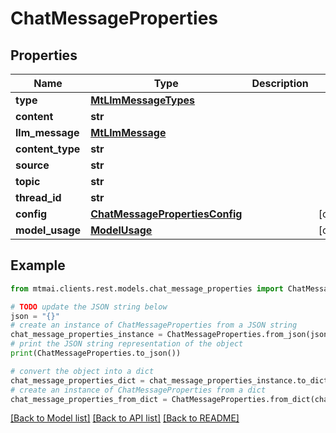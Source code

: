 # ChatMessageProperties


## Properties

Name | Type | Description | Notes
------------ | ------------- | ------------- | -------------
**type** | [**MtLlmMessageTypes**](MtLlmMessageTypes.md) |  | 
**content** | **str** |  | 
**llm_message** | [**MtLlmMessage**](MtLlmMessage.md) |  | 
**content_type** | **str** |  | 
**source** | **str** |  | 
**topic** | **str** |  | 
**thread_id** | **str** |  | 
**config** | [**ChatMessagePropertiesConfig**](ChatMessagePropertiesConfig.md) |  | [optional] 
**model_usage** | [**ModelUsage**](ModelUsage.md) |  | [optional] 

## Example

```python
from mtmai.clients.rest.models.chat_message_properties import ChatMessageProperties

# TODO update the JSON string below
json = "{}"
# create an instance of ChatMessageProperties from a JSON string
chat_message_properties_instance = ChatMessageProperties.from_json(json)
# print the JSON string representation of the object
print(ChatMessageProperties.to_json())

# convert the object into a dict
chat_message_properties_dict = chat_message_properties_instance.to_dict()
# create an instance of ChatMessageProperties from a dict
chat_message_properties_from_dict = ChatMessageProperties.from_dict(chat_message_properties_dict)
```
[[Back to Model list]](../README.md#documentation-for-models) [[Back to API list]](../README.md#documentation-for-api-endpoints) [[Back to README]](../README.md)


